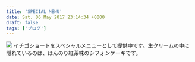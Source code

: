 ```yaml
---
title: 'SPECIAL MENU'
date: Sat, 06 May 2017 23:14:34 +0000
draft: false
tags: ['ブログ']
---
```


[![](/images/2017/05/wp-1494111860229-1024x576.jpg)](/images/2017/05/wp-1494111860229.jpg) イチゴショートをスペシャルメニューとして提供中です。生クリームの中に隠れているのは、ほんのり紅茶味のシフォンケーキです。